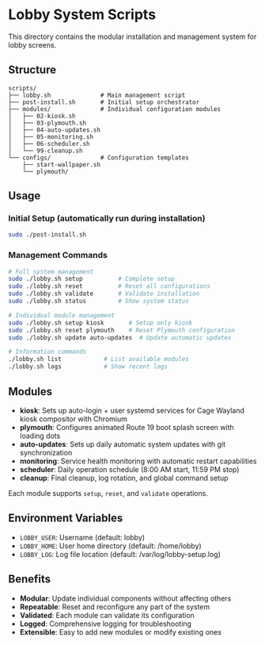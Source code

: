 # Lobby System Scripts

This directory contains the modular installation and management system for lobby screens.

## Structure

```
scripts/
├── lobby.sh              # Main management script
├── post-install.sh       # Initial setup orchestrator
├── modules/              # Individual configuration modules
│   ├── 02-kiosk.sh
│   ├── 03-plymouth.sh
│   ├── 04-auto-updates.sh
│   ├── 05-monitoring.sh
│   ├── 06-scheduler.sh
│   └── 99-cleanup.sh
└── configs/              # Configuration templates
    ├── start-wallpaper.sh
    └── plymouth/
```

## Usage

### Initial Setup (automatically run during installation)
```bash
sudo ./post-install.sh
```

### Management Commands
```bash
# Full system management
sudo ./lobby.sh setup          # Complete setup
sudo ./lobby.sh reset          # Reset all configurations
sudo ./lobby.sh validate       # Validate installation
sudo ./lobby.sh status         # Show system status

# Individual module management  
sudo ./lobby.sh setup kiosk       # Setup only kiosk
sudo ./lobby.sh reset plymouth    # Reset Plymouth configuration
sudo ./lobby.sh update auto-updates  # Update automatic updates

# Information commands
./lobby.sh list            # List available modules
./lobby.sh logs            # Show recent logs
```

## Modules

- **kiosk**: Sets up auto-login + user systemd services for Cage Wayland kiosk compositor with Chromium
- **plymouth**: Configures animated Route 19 boot splash screen with loading dots  
- **auto-updates**: Sets up daily automatic system updates with git synchronization
- **monitoring**: Service health monitoring with automatic restart capabilities
- **scheduler**: Daily operation schedule (8:00 AM start, 11:59 PM stop)
- **cleanup**: Final cleanup, log rotation, and global command setup

Each module supports `setup`, `reset`, and `validate` operations.

## Environment Variables

- `LOBBY_USER`: Username (default: lobby)
- `LOBBY_HOME`: User home directory (default: /home/lobby)  
- `LOBBY_LOG`: Log file location (default: /var/log/lobby-setup.log)

## Benefits

- **Modular**: Update individual components without affecting others
- **Repeatable**: Reset and reconfigure any part of the system
- **Validated**: Each module can validate its configuration
- **Logged**: Comprehensive logging for troubleshooting
- **Extensible**: Easy to add new modules or modify existing ones